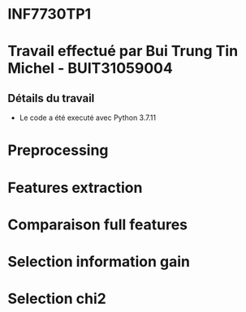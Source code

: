 # INF7730TP1
# Travail effectué par Bui Trung Tin Michel - BUIT31059004

## Détails du travail
* Le code a été executé avec Python 3.7.11

# Preprocessing 

# Features extraction

# Comparaison full features

# Selection information gain

# Selection chi2